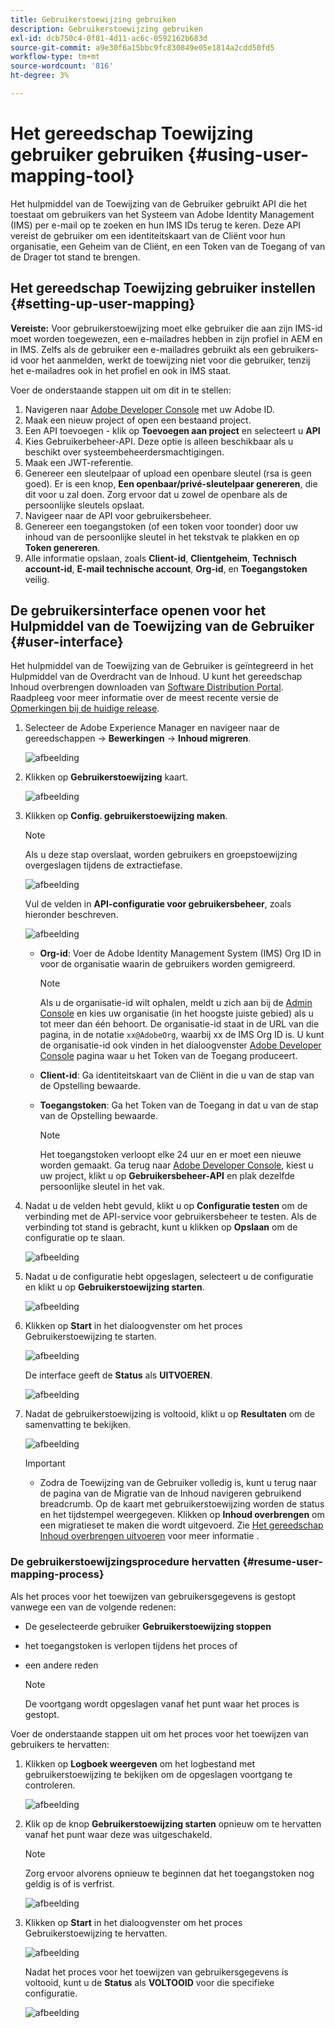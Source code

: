 ```yaml
---
title: Gebruikerstoewijzing gebruiken
description: Gebruikerstoewijzing gebruiken
exl-id: dcb750c4-0f81-4d11-ac6c-0592162b683d
source-git-commit: a9e30f6a15bbc9fc830849e05e1814a2cdd50fd5
workflow-type: tm+mt
source-wordcount: '816'
ht-degree: 3%

---
```


# Het gereedschap Toewijzing gebruiker gebruiken {#using-user-mapping-tool}

Het hulpmiddel van de Toewijzing van de Gebruiker gebruikt API die het toestaat om gebruikers van het Systeem van Adobe Identity Management (IMS) per e-mail op te zoeken en hun IMS IDs terug te keren. Deze API vereist de gebruiker om een identiteitskaart van de Cliënt voor hun organisatie, een Geheim van de Cliënt, en een Token van de Toegang of van de Drager tot stand te brengen.

## Het gereedschap Toewijzing gebruiker instellen {#setting-up-user-mapping}

**Vereiste:** Voor gebruikerstoewijzing moet elke gebruiker die aan zijn IMS-id moet worden toegewezen, een e-mailadres hebben in zijn profiel in AEM en in IMS.  Zelfs als de gebruiker een e-mailadres gebruikt als een gebruikers-id voor het aanmelden, werkt de toewijzing niet voor die gebruiker, tenzij het e-mailadres ook in het profiel en ook in IMS staat.

Voer de onderstaande stappen uit om dit in te stellen:

1. Navigeren naar [Adobe Developer Console](https://console.adobe.io) met uw Adobe ID.
1. Maak een nieuw project of open een bestaand project.
1. Een API toevoegen - klik op **Toevoegen aan project** en selecteert u **API**
1. Kies Gebruikerbeheer-API.  Deze optie is alleen beschikbaar als u beschikt over systeembeheerdersmachtigingen.
1. Maak een JWT-referentie.
1. Genereer een sleutelpaar of upload een openbare sleutel (rsa is geen goed).  Er is een knop, **Een openbaar/privé-sleutelpaar genereren**, die dit voor u zal doen.  Zorg ervoor dat u zowel de openbare als de persoonlijke sleutels opslaat.
1. Navigeer naar de API voor gebruikersbeheer.
1. Genereer een toegangstoken (of een token voor toonder) door uw inhoud van de persoonlijke sleutel in het tekstvak te plakken en op **Token genereren**.
1. Alle informatie opslaan, zoals **Client-id**, **Clientgeheim**, **Technisch account-id**, **E-mail technische account**, **Org-id**, en **Toegangstoken** veilig.

## De gebruikersinterface openen voor het Hulpmiddel van de Toewijzing van de Gebruiker {#user-interface}

Het hulpmiddel van de Toewijzing van de Gebruiker is geïntegreerd in het Hulpmiddel van de Overdracht van de Inhoud. U kunt het gereedschap Inhoud overbrengen downloaden van [Software Distribution Portal](https://experience.adobe.com/#/downloads/content/software-distribution/en/aemcloud.html). Raadpleeg voor meer informatie over de meest recente versie de [Opmerkingen bij de huidige release](/help/release-notes/release-notes-cloud/release-notes-current.md).

1. Selecteer de Adobe Experience Manager en navigeer naar de gereedschappen -> **Bewerkingen** -> **Inhoud migreren**.

   ![afbeelding](/help/journey-migration/content-transfer-tool/assets-user-mapping/user-mapping-access1.png)

1. Klikken op **Gebruikerstoewijzing** kaart.

   ![afbeelding](/help/journey-migration/content-transfer-tool/assets-user-mapping/user-mapping-access2.png)

1. Klikken op **Config. gebruikerstoewijzing maken**.

   >[!NOTE]
   >Als u deze stap overslaat, worden gebruikers en groepstoewijzing overgeslagen tijdens de extractiefase.

   ![afbeelding](/help/journey-migration/content-transfer-tool/assets-user-mapping/user-mapping-access5.png)

   Vul de velden in **API-configuratie voor gebruikersbeheer**, zoals hieronder beschreven.

   ![afbeelding](/help/journey-migration/content-transfer-tool/assets-user-mapping/user-mapping-access3.png)


   * **Org-id**: Voer de Adobe Identity Management System (IMS) Org ID in voor de organisatie waarin de gebruikers worden gemigreerd.

      >[!NOTE]
      >Als u de organisatie-id wilt ophalen, meldt u zich aan bij de [Admin Console](https://adminconsole.adobe.com/) en kies uw organisatie (in het hoogste juiste gebied) als u tot meer dan één behoort. De organisatie-id staat in de URL van die pagina, in de notatie `xx@AdobeOrg`, waarbij xx de IMS Org ID is.  U kunt de organisatie-id ook vinden in het dialoogvenster [Adobe Developer Console](https://console.adobe.io) pagina waar u het Token van de Toegang produceert.

   * **Client-id**: Ga identiteitskaart van de Cliënt in die u van de stap van de Opstelling bewaarde.

   * **Toegangstoken**: Ga het Token van de Toegang in dat u van de stap van de Opstelling bewaarde.

      >[!NOTE]
      >Het toegangstoken verloopt elke 24 uur en er moet een nieuwe worden gemaakt. Ga terug naar [Adobe Developer Console](https://console.adobe.io), kiest u uw project, klikt u op **Gebruikersbeheer-API** en plak dezelfde persoonlijke sleutel in het vak.

1. Nadat u de velden hebt gevuld, klikt u op **Configuratie testen** om de verbinding met de API-service voor gebruikersbeheer te testen. Als de verbinding tot stand is gebracht, kunt u klikken op **Opslaan** om de configuratie op te slaan.

   ![afbeelding](/help/journey-migration/content-transfer-tool/assets-user-mapping/user-mapping-access4.png)

1. Nadat u de configuratie hebt opgeslagen, selecteert u de configuratie en klikt u op **Gebruikerstoewijzing starten**.

   ![afbeelding](/help/journey-migration/content-transfer-tool/assets-user-mapping/user-mapping-landing4.png)

1. Klikken op **Start** in het dialoogvenster om het proces Gebruikerstoewijzing te starten.

   ![afbeelding](/help/journey-migration/content-transfer-tool/assets-user-mapping/resume-user-mapping3.png)

   De interface geeft de **Status** als **UITVOEREN**.

   ![afbeelding](/help/journey-migration/content-transfer-tool/assets-user-mapping/user-mapping-start1.png)


1. Nadat de gebruikerstoewijzing is voltooid, klikt u op **Resultaten** om de samenvatting te bekijken.

   ![afbeelding](/help/journey-migration/content-transfer-tool/assets-user-mapping/user-mapping-landing5.png)

   >[!IMPORTANT]
   >* Zodra de Toewijzing van de Gebruiker volledig is, kunt u terug naar de pagina van de Migratie van de Inhoud navigeren gebruikend breadcrumb. Op de kaart met gebruikerstoewijzing worden de status en het tijdstempel weergegeven. Klikken op **Inhoud overbrengen** om een migratieset te maken die wordt uitgevoerd. Zie [Het gereedschap Inhoud overbrengen uitvoeren](https://experienceleague.adobe.com/docs/experience-manager-cloud-service/moving/cloud-migration/content-transfer-tool/using-content-transfer-tool.html?lang=en#running-tool) voor meer informatie .


### De gebruikerstoewijzingsprocedure hervatten {#resume-user-mapping-process}

Als het proces voor het toewijzen van gebruikersgegevens is gestopt vanwege een van de volgende redenen:

* De geselecteerde gebruiker **Gebruikerstoewijzing stoppen**
* het toegangstoken is verlopen tijdens het proces of
* een andere reden

   >[!NOTE]
   >De voortgang wordt opgeslagen vanaf het punt waar het proces is gestopt.

Voer de onderstaande stappen uit om het proces voor het toewijzen van gebruikers te hervatten:

1. Klikken op **Logboek weergeven** om het logbestand met gebruikerstoewijzing te bekijken om de opgeslagen voortgang te controleren.

   ![afbeelding](/help/journey-migration/content-transfer-tool/assets-user-mapping/resume-user-mapping1.png)

1. Klik op de knop **Gebruikerstoewijzing starten** opnieuw om te hervatten vanaf het punt waar deze was uitgeschakeld.

   >[!NOTE]
   >Zorg ervoor alvorens opnieuw te beginnen dat het toegangstoken nog geldig is of is verfrist.

   ![afbeelding](/help/journey-migration/content-transfer-tool/assets-user-mapping/resume-user-mapping2.png)

1. Klikken op **Start** in het dialoogvenster om het proces Gebruikerstoewijzing te hervatten.

   ![afbeelding](/help/journey-migration/content-transfer-tool/assets-user-mapping/resume-user-mapping3.png)

   Nadat het proces voor het toewijzen van gebruikersgegevens is voltooid, kunt u de **Status** als **VOLTOOID** voor die specifieke configuratie.

   ![afbeelding](/help/journey-migration/content-transfer-tool/assets-user-mapping/resume-user-mapping4.png)
